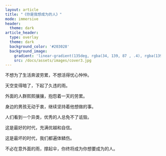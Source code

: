 ```yaml
---
layout: article
title: "《你是我想成为的人》"
mode: immersive
header:
  theme: dark
article_header:
  type: overlay
  theme: dark
  background_color: '#203028'
  background_image:
    gradient: 'linear-gradient(135deg, rgba(34, 139, 87 , .4), rgba(139, 34, 139, .4))'
    src: /docs/assets/images/cover3.jpg
---
```


不想为了生活奔波劳累，不想活得忧心忡忡。

天空变得暗了，下起了久违的雨。

外面的人群熙熙攘攘，抱怨着一天的劳累。

身边的男孩无动于衷，继续坚持着他想做的事。

人们看到一个异类，优秀的人总免不了诋毁。

这是最好的时代，充满优越和自信。

这是最坏的时代，我们都遍体鳞伤。

不必在意外面的雨，撑起伞，你终将成为你想要成为的人。

